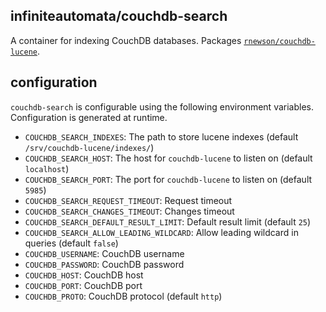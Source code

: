 ## infiniteautomata/couchdb-search

A container for indexing CouchDB databases. Packages
[`rnewson/couchdb-lucene`][couchdb-lucene].

## configuration

`couchdb-search` is configurable using the following environment variables.
Configuration is generated at runtime.

- `COUCHDB_SEARCH_INDEXES`: The path to store lucene indexes (default `/srv/couchdb-lucene/indexes/`)
- `COUCHDB_SEARCH_HOST`: The host for `couchdb-lucene` to listen on (default `localhost`)
- `COUCHDB_SEARCH_PORT`: The port for `couchdb-lucene` to listen on (default `5985`)
- `COUCHDB_SEARCH_REQUEST_TIMEOUT`: Request timeout
- `COUCHDB_SEARCH_CHANGES_TIMEOUT`: Changes timeout
- `COUCHDB_SEARCH_DEFAULT_RESULT_LIMIT`: Default result limit (default `25`)
- `COUCHDB_SEARCH_ALLOW_LEADING_WILDCARD`: Allow leading wildcard in queries (default `false`)
- `COUCHDB_USERNAME`: CouchDB username
- `COUCHDB_PASSWORD`: CouchDB password
- `COUCHDB_HOST`: CouchDB host
- `COUCHDB_PORT`: CouchDB port
- `COUCHDB_PROTO`: CouchDB protocol (default `http`)

[couchdb-lucene]: https://github.com/rnewson/couchdb-lucene
